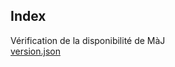 ## Index

Vérification de la disponibilité de MàJ
<br>
[version.json](https://went-lab.github.io/json-hosting/version.json)
